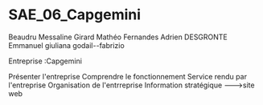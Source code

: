 # SAE_06_Capgemini
Beaudru Messaline
Girard Mathéo
Fernandes Adrien
DESGRONTE Emmanuel
giuliana godail--fabrizio

Entreprise :Capgemini

Présenter l'entreprise
Comprendre le fonctionnement
Service rendu par l'entreprise
Organisation de l'entrreprise
Information stratégique
--->site web
